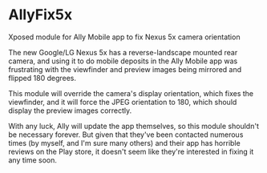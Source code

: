 # AllyFix5x
Xposed module for Ally Mobile app to fix Nexus 5x camera orientation

The new Google/LG Nexus 5x has a reverse-landscape mounted rear camera, and using it to do mobile deposits in the Ally Mobile app was frustrating with the viewfinder and preview images being mirrored and flipped 180 degrees. 

This module will override the camera's display orientation, which fixes the viewfinder, and it will force the JPEG orientation to 180, which should display the preview images correctly.

With any luck, Ally will update the app themselves, so this module shouldn't be necessary forever. But given that they've been contacted numerous times (by myself, and I'm sure many others) and their app has horrible reviews on the Play store, it doesn't seem like they're interested in fixing it any time soon.
